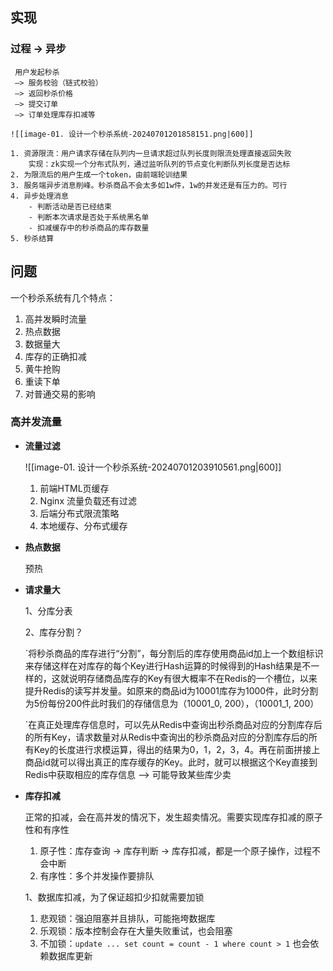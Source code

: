 ## 实现

### 过程 -> 异步

	 用户发起秒杀 
	 —> 服务校验（链式校验） 
	 —> 返回秒杀价格 
	 —> 提交订单
	 —> 订单处理库存扣减等
	 
	![[image-01. 设计一个秒杀系统-20240701201858151.png|600]]

	1. 资源限流：用户请求存储在队列内一旦请求超过队列长度则限流处理直接返回失败
	    实现：zk实现一个分布式队列，通过监听队列的节点变化判断队列长度是否达标
	2. 为限流后的用户生成一个token，由前端轮训结果
	3. 服务端异步消息削峰。秒杀商品不会太多如1w件，1w的并发还是有压力的。可行
	4. 异步处理消息
		- 判断活动是否已经结束
	    - 判断本次请求是否处于系统黑名单
	    - 扣减缓存中的秒杀商品的库存数量
	5. 秒杀结算

## 问题


一个秒杀系统有几个特点：
1.  高并发瞬时流量
2.  热点数据
3.  数据量大
4.  库存的正确扣减
5.  黄牛抢购
6.  重读下单
7.  对普通交易的影响


### 高并发流量

-  **流量过滤**

	![[image-01. 设计一个秒杀系统-20240701203910561.png|600]]
	
	1.  前端HTML页缓存
	2.  Nginx 流量负载还有过滤
	3.  后端分布式限流策略
	4.  本地缓存、分布式缓存


-  **热点数据**

	预热


-  **请求量大**

	1、分库分表
	
	2、库存分割？
	
	`将秒杀商品的库存进行“分割”，每分割后的库存使用商品id加上一个数组标识来存储这样在对库存的每个Key进行Hash运算的时候得到的Hash结果是不一样的，这就说明存储商品库存的Key有很大概率不在Redis的一个槽位，以来提升Redis的读写并发量。如原来的商品id为10001库存为1000件，此时分割为5份每份200件此时我们的存储信息为（10001_0, 200），（10001_1, 200）
	
	`在真正处理库存信息时，可以先从Redis中查询出秒杀商品对应的分割库存后的所有Key，请求数量对从Redis中查询出的秒杀商品对应的分割库存后的所有Key的长度进行求模运算，得出的结果为0，1，2，3，4。再在前面拼接上商品id就可以得出真正的库存缓存的Key。此时，就可以根据这个Key直接到Redis中获取相应的库存信息 --> 可能导致某些库少卖


-  **库存扣减**

	正常的扣减，会在高并发的情况下，发生超卖情况。需要实现库存扣减的原子性和有序性
	1.  原子性：库存查询 -> 库存判断 -> 库存扣减，都是一个原子操作，过程不会中断
	2.  有序性：多个并发操作要排队
	   
	   
	1、数据库扣减，为了保证超扣少扣就需要加锁
	1.  悲观锁：强迫阻塞并且排队，可能拖垮数据库
	2.  乐观锁：版本控制会存在大量失败重试，也会阻塞
	3.  不加锁：`update ... set count = count - 1 where count > 1` 也会依赖数据库更新
